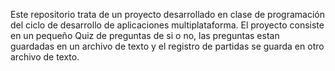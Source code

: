 Este repositorio trata de un proyecto desarrollado en clase de programación del ciclo de desarrollo de aplicaciones multiplataforma. 
El proyecto consiste en un pequeño Quiz de preguntas de si o no, las preguntas estan guardadas en un archivo de texto y el registro de partidas se guarda en otro archivo de texto.
